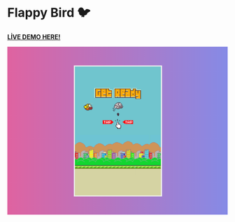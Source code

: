 # Flappy Bird 🐦

[**LİVE DEMO HERE!**](https://adarsonmez.github.io/flappy-bird/)

![Screenshoot](img/flappy.png)

